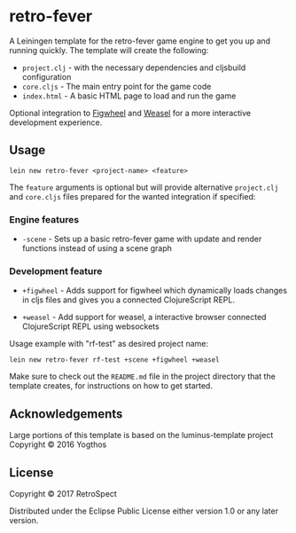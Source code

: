 # retro-fever

A Leiningen template for the retro-fever game engine to get you up and running
quickly. The template will create the following:

  * `project.clj` - with the necessary dependencies and cljsbuild configuration
  * `core.cljs` - The main entry point for the game code
  * `index.html` - A basic HTML page to load and run the game

Optional integration to [Figwheel][] and [Weasel][] for a more interactive
development experience.

[Figwheel]: https://github.com/bhauman/lein-figwheel
[Weasel]: https://github.com/tomjakubowski/weasel

## Usage

```
lein new retro-fever <project-name> <feature>
```

The `feature` arguments is optional but will provide alternative
`project.clj` and `core.cljs` files prepared for the wanted integration
if specified:

### Engine features

  * `-scene` - Sets up a basic retro-fever game with update and render functions
               instead of using a scene graph

### Development feature

  * `+figwheel` - Adds support for figwheel which dynamically loads changes in cljs
                  files and gives you a connected ClojureScript REPL.

  * `+weasel` - Add support for weasel, a interactive browser connected ClojureScript
                REPL using websockets

Usage example with "rf-test" as desired project name:

    lein new retro-fever rf-test +scene +figwheel +weasel

Make sure to check out the `README.md` file in the project directory that the
template creates, for instructions on how to get started.

## Acknowledgements

Large portions of this template is based on the luminus-template project
Copyright © 2016 Yogthos

## License

Copyright © 2017 RetroSpect

Distributed under the Eclipse Public License either version 1.0 or any later
version.
